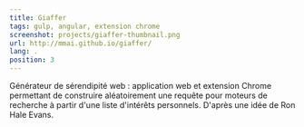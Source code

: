 ```yaml
---
title: Giaffer
tags: gulp, angular, extension chrome
screenshot: projects/giaffer-thumbnail.png
url: http://mmai.github.io/giaffer/
lang: .
position: 3
---
```

Générateur de sérendipité web : application web et extension Chrome permettant de construire aléatoirement une requête pour moteurs de recherche à partir d'une liste d'intérêts personnels. D'après une idée de Ron Hale Evans.
